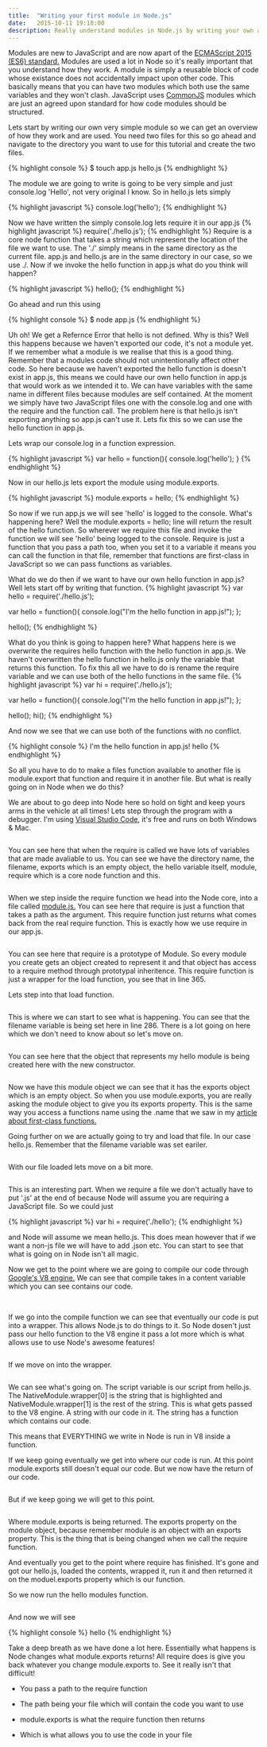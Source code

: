 ```yaml
---
title:  "Writing your first module in Node.js"
date:   2015-10-11 19:18:00
description: Really understand modules in Node.js by writing your own and looking deeper into how require and module.exports work
---
```


Modules are new to JavaScript and are now apart of the <a class='external' href="http://www.ecma-international.org/ecma-262/6.0/">ECMAScript 2015 (ES6) standard.</a> Modules are used a lot in Node 
so it's really important that you understand how they work. A module is simply a reusable block of code whose existance does not accidentally impact upon other code. This basically means that you can have two modules which both use the same variables and they won't clash. JavaScript uses <a class='external' href="http://www.commonjs.org/">CommonJS</a> modules which are just an agreed upon standard for how code modules should be structured. 

Lets start by writing our own very simple module so we can get an overview of how they work and are used. You need two files for this so go ahead and navigate to the directory you want to use for this tutorial and create the two files.

{% highlight console %}
$ touch app.js hello.js
{% endhighlight %}

The module we are going to write is going to be very simple and just console.log 'Hello', not very original I know. So in hello.js lets simply

{% highlight javascript %}
console.log('hello');
{% endhighlight %}

Now we have written the simply console.log lets require it in our app.js
{% highlight javascript %}
require('./hello.js');
{% endhighlight %}
Require is a core node function that takes a string which represent the location of the file we want to use. The './' simply means in the same directory as the current file. app.js and hello.js are in the same directory in our case, so we use ./. Now if we invoke the hello function in app.js what do you think will happen?

{% highlight javascript %}
hello();
{% endhighlight %}

Go ahead and run this using

{% highlight console %}
$ node app.js
{% endhighlight %}


Uh oh! We get a Refernce Error that hello is not defined. Why is this? Well this happens because we haven't exported our code, it's not a module yet. If we remember what a module is we realise that this is a good thing. Remember that a modules code should not unintentionally affect other code. So here because we haven't exported the hello function is doesn't exist in app.js, this means we could have our own hello function in app.js that would work as we intended it to. We can have variables with the same name in different files because modules are self contained. At the moment we simply have two JavaScript files one with the console.log and one with the require and the function call. The problem here is that hello.js isn't exporting anything so app.js can't use it. Lets fix this so we can use the hello function in app.js.

Lets wrap our console.log in a function expression.

{% highlight javascript %}
var hello = function(){
	console.log('hello');
}
{% endhighlight %}

Now in our hello.js lets export the module using module.exports.

{% highlight javascript %}
module.exports = hello;
{% endhighlight %}

So now if we run app.js we will see 'hello' is logged to the console. What's happening here? Well the module.exports = hello; line will return the result of the hello function. So wherever we require this file and invoke the function we will see 'hello' being logged to the console. Require is just a function that you pass a path too, when you set it to a variable it means you can call the function in that file, remember that functions are first-class in JavaScript so we can pass functions as variables.

What do we do then if we want to have our own hello function in app.js? Well lets start off by writing that function.
{% highlight javascript %}
var hello = require('./hello.js');

var hello = function(){
	console.log("I'm the hello function in app.js!");
};

hello();
{% endhighlight %}

What do you think is going to happen here? What happens here is we overwrite the requires hello function with the hello function in app.js. We haven't overwritten the hello function in hello.js only the variable that returns this function. To fix this all we have to do is rename the require variable and we can use both of the hello functions in the same file.
{% highlight javascript %}
var hi = require('./hello.js');

var hello = function(){
	console.log("I'm the hello function in app.js!");
};

hello();
hi();
{% endhighlight %}

And now we see that we can use both of the functions with no conflict.

{% highlight console %}
I'm the hello function in app.js!
hello
{% endhighlight %}

So all you have to do to make a files function available to another file is module.export that function and require it in another file. But what is really going on in Node when we do this?


We are about to go deep into Node here so hold on tight and keep yours arms in the vehicle at all times! Lets step through the program with a debugger. I'm using <a class='external' href="https://code.visualstudio.com/">Visual Studio Code</a>, it's free and runs on both Windows & Mac.

<img class="imagecenter" src="/assets/images/debug1.png" alt="">


You can see here that when the require is called we have lots of variables that are made avaliable to us. You can see we have the directory name, the filename, exports which is an empty object, the hello variable itself, module, require which is a core node function and this.


<img class="imagecenter" src="/assets/images/debug2.png" alt="">

When we step inside the require function we head into the Node core, into a file called <a class='external' href="https://github.com/nodejs/node/blob/master/lib/module.js">module.js.</a> You can see here that require is just a function that takes a path as the argument. This require function just returns what comes back from the real require function. This is exactly how we use require in our app.js.

<img class="imagecenter" src="/assets/images/debug3.png" alt="">

You can see here that require is a prototype of Module. So every module you create gets an object created to represent it and that object has access to a require method through prototypal inheritence. This require function is just a wrapper for the load function, you see that in line 365.

Lets step into that load function.

<img class="imagecenter" src="/assets/images/debug3.1.png" alt="">

This is where we can start to see what is happening. You can see that the filename variable is being set here in line 286.
There is a lot going on here which we don't need to know about so let's move on.



<img class="imagecenter" src="/assets/images/debug4.png" alt="">

You can see here that the object that represents my hello module is being created here with the new constructor.



<img class="imagecenter" src="/assets/images/debug3.2.png" style="height:126px width:274px" alt="">


 Now we have this module object we can see that it has the exports object which is an empty object. So when you use module.exports, you are really asking the module object to give you its exports property. This is the same way you access a functions name using the .name that we saw in my <a class='external' href="http://timmknight.github.io/2015/first-class-functions-javascript/">article about first-class functions.</a>

Going further on we are actually going to try and load that file. In our case hello.js. Remember that the filename variable was set eariler.

<img class="imagecenter" src="/assets/images/debug3.4.png" alt="">

With our file loaded lets move on a bit more.

<img class="imagecenter" src="/assets/images/debug5.png" alt="">

This is an interesting part. When we require a file we don't actually have to put '.js' at the end of because Node will assume you are requiring a JavaScript file. So we could just

{% highlight javascript %}
var hi = require('./hello');
{% endhighlight %}

and Node will assume we mean hello.js. This does mean however that if we want a non-js file we will have to add .json etc. You can start to see that what is going on in Node isn't all magic.


Now we get to the point where we are going to compile our code through <a class='external' href="https://code.google.com/p/v8/">Google's V8 engine.</a> We can see that compile takes in a content variable which you can see contains our code.

<img class="imagecenter" src="/assets/images/debugcompile.png" alt="">

<img class="imagecenter" src="/assets/images/debugcompile1.png" alt="">

If we go into the compile function we can see that eventually our code is put into a wrapper. This allows Node.js to do things to it. So Node dosen't just pass our hello function to the V8 engine it pass a lot more which is what allows use to use Node's awesome features!




<img class="imagecenter" src="/assets/images/debugcompile2.png" alt="">

If we move on into the wrapper.

<img class="imagecenter" src="/assets/images/debugcompile3.png" alt="">

We can see what's going on. The script variable is our script from hello.js. The NativeModule.wrapper[0] is the string that is highlighted and NativeModule.wrapper[1] is the rest of the string. This is what gets passed to the V8 engine. A string with our code in it. The string has a function which contains our code.



This means that EVERYTHING we write in Node is run in V8 inside a function.



If we keep going eventually we get into where our code is run. At this point module.exports still doesn't equal our code. But we now have the return of our code.

<img class="imagecenter" src="/assets/images/debug8.png" alt="">



But if we keep going we will get to this point.

<img class="imagecenter" src="/assets/images/debug6.png" alt="">

Where module.exports is being returned. The exports property on the module object, because remember module is an object with an exports property. This is the thing that is being changed when we call the require function.

And eventually you get to the point where require has finished. It's gone and got our hello.js, loaded the contents, wrapped it, run it and then returned it on the moduel.exports property which is our function.

So we now run the hello modules function.

<img class="imagecenter" src="/assets/images/debug7.png" alt="">

And now we will see

{% highlight console %}
hello
{% endhighlight %}


Take a deep breath as we have done a lot here. Essentially what happens is Node changes what module.exports returns! All require does is give you back whatever you change module.exports to. See it really isn't that difficult!

- You pass a path to the require function



- The path being your file which will contain the code you want to use

- module.exports is what the require function then returns


- Which is what allows you to use the code in your file
